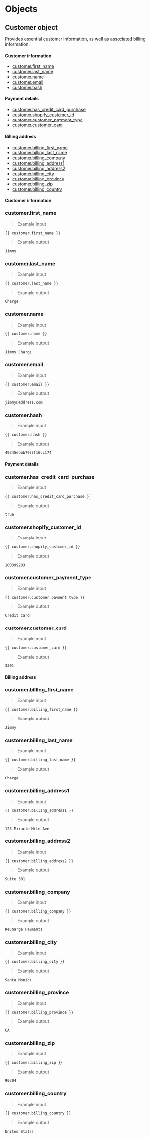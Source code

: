 # Objects

## Customer object

Provides essential customer information, as well as associated billing information.

#### Customer information

* [customer.first_name](#customerfirst_name)
* [customer.last_name](#customerlast_name)
* [customer.name](#customername)
* [customer.email](#customeremail)
* [customer.hash](#customerhash)

#### Payment details

* [customer.has\_credit\_card\_purchase](#customerhas_credit_card_purchase)
* [customer.shopify\_customer\_id](#customershopify_customer_id)
* [customer.customer\_payment\_type](#customercustomer_payment_type)
* [customer.customer_card](#customercustomer_card)

#### Billing address

* [customer.billing\_first\_name](#customerbilling_first_name)
* [customer.billing\_last\_name](#customerbilling_last_name)
* [customer.billing_company](#customerbilling_company)
* [customer.billing_address1](#customerbilling_address1)
* [customer.billing_address2](#customerbilling_address2)
* [customer.billing_city](#customerbilling_city)
* [customer.billing_province](#customerbilling_province)
* [customer.billing_zip](#customerbilling_zip)
* [customer.billing_country](#customerbilling_country)


#### Customer information

### customer.first_name

>Example input

```liquid
{{ customer.first_name }}
```

>Example output

```html
Jimmy
```


### customer.last_name

>Example input

```liquid
{{ customer.last_name }}
```

>Example output

```html
Charge
```


### customer.name

>Example input

```liquid
{{ customer.name }}
```

>Example output

```html
Jimmy Charge
```


### customer.email

>Example input

```liquid
{{ customer.email }}
```

>Example output

```html
jimmy@address.com
```


### customer.hash

>Example input

```liquid
{{ customer.hash }}
```

>Example output

```html
49345ebbb7967f16cc174
```


#### Payment details

### customer.has_credit_card_purchase

>Example input

```liquid
{{ customer.has_credit_card_purchase }}
```

>Example output

```html
true
```


### customer.shopify_customer_id

>Example input

```liquid
{{ customer.shopify_customer_id }}
```

>Example output

```html
100399283
```


### customer.customer_payment_type

>Example input

```liquid
{{ customer.customer_payment_type }}
```

>Example output

```html
Credit Card
```


### customer.customer_card

>Example input

```liquid
{{ customer.customer_card }}
```

>Example output

```html
3301
```


#### Billing address

### customer.billing_first_name

>Example input

```liquid
{{ customer.billing_first_name }}
```

>Example output

```html
Jimmy
```


### customer.billing_last_name

>Example input

```liquid
{{ customer.billing_last_name }}
```

>Example output

```html
Charge
```


### customer.billing_address1

>Example input

```liquid
{{ customer.billing_address1 }}
```

>Example output

```html
123 Miracle Mile Ave
```


### customer.billing_address2

>Example input

```liquid
{{ customer.billing_address2 }}
```

>Example output

```html
Suite 301
```


### customer.billing_company

>Example input

```liquid
{{ customer.billing_company }}
```

>Example output

```html
ReCharge Payments
```


### customer.billing_city

>Example input

```liquid
{{ customer.billing_city }}
```

>Example output

```html
Santa Monica
```


### customer.billing_province

>Example input

```liquid
{{ customer.billing_province }}
```

>Example output

```html
CA
```


### customer.billing_zip

>Example input

```liquid
{{ customer.billing_zip }}
```

>Example output

```html
90304
```


### customer.billing_country

>Example input

```liquid
{{ customer.billing_country }}
```

>Example output

```html
United States
```